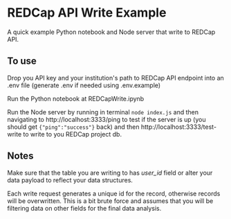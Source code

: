 # REDCap API Write Example

A quick example Python notebook and Node server that write to REDCap API. 

## To use
Drop you API key and your institution's path to REDCap API endpoint into an .env file (generate .env if needed using .env.example)

Run the Python notebook at REDCapWrite.ipynb 

Run the Node server by running in terminal ```node index.js``` and then navigating to http://localhost:3333/ping to test if the server is up (you should get ```{"ping":"success"}``` back) and then http://localhost:3333/test-write to write to you REDCap project db.


## Notes
Make sure that the table you are writing to has *user_id* field or alter your data payload to reflect your data structures.   

Each write request generates a unique id for the record, otherwise records will be overwritten. This is a bit brute force and assumes that you will be filtering data on other fields for the final data analysis.